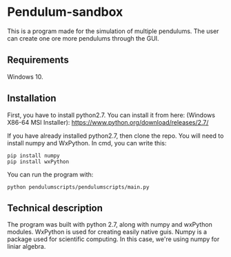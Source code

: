 # Pendulum-sandbox

This is a program made for the simulation of multiple pendulums. The user can create one ore more pendulums through the GUI.

## Requirements

Windows 10.

## Installation

First, you have to install python2.7. You can install it from here: (Windows X86-64 MSI Installer): https://www.python.org/download/releases/2.7/

If you have already installed python2.7, then clone the repo. You will need to install numpy and WxPython. In cmd, you can write this:
    
    pip install numpy
    pip install wxPython

You can run the program with:
    
    python pendulumscripts/pendulumscripts/main.py
    
## Technical description

The program was built with python 2.7, along with numpy and wxPython modules. WxPython is used for creating easily native guis. Numpy is a package used for scientific computing. In this case, we're using numpy for liniar algebra.
